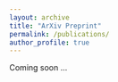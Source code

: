 ```yaml
---
layout: archive
title: "ArXiv Preprint"
permalink: /publications/
author_profile: true
---
```


Coming soon ...
